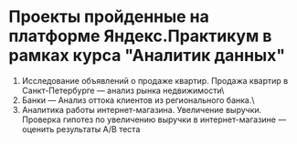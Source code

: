 # Проекты пройденные на платформе Яндекс.Практикум в рамках курса "Аналитик данных"
1. Исследование объявлений о продаже квартир. Продажа квартир в Санкт-Петербурге — анализ рынка недвижимости\
2. Банки — Анализ оттока клиентов из регионального банка.\
3. Аналитика работы интернет-магазина. Увеличение выручки. Проверка гипотез по увеличению выручки в интернет-магазине —
оценить результаты A/B теста
